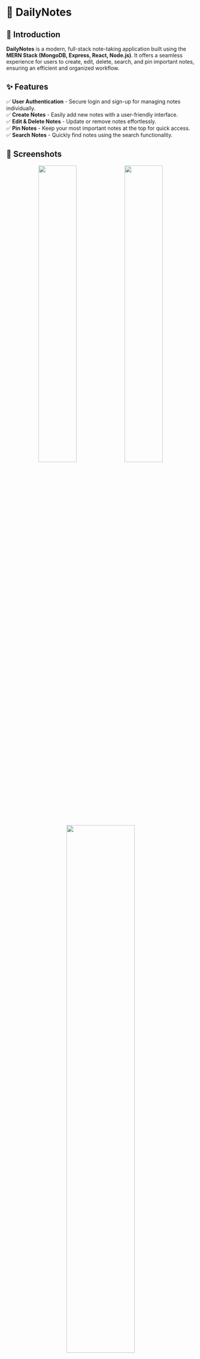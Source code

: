 # 📝 DailyNotes 


## 🚀 Introduction  
**DailyNotes** is a modern, full-stack note-taking application built using the **MERN Stack (MongoDB, Express, React, Node.js)**. It offers a seamless experience for users to create, edit, delete, search, and pin important notes, ensuring an efficient and organized workflow.  

## ✨ Features  
✅ **User Authentication** - Secure login and sign-up for managing notes individually.  
✅ **Create Notes** - Easily add new notes with a user-friendly interface.  
✅ **Edit & Delete Notes** - Update or remove notes effortlessly.  
✅ **Pin Notes** - Keep your most important notes at the top for quick access.  
✅ **Search Notes** - Quickly find notes using the search functionality.  

## 📸 Screenshots  

<div align="center">
  <img src="https://github.com/user-attachments/assets/9e1dd87b-1fde-4020-9810-58352d301bf2" width="45%"/>
  <img src="https://github.com/user-attachments/assets/7008b31c-47d5-47ac-8873-2577609bf68e" width="45%"/>
</div>

<div align="center">
  <img src="https://github.com/user-attachments/assets/09bb279a-728b-49be-96aa-1ce25a5a21e3" width="60%"/>
</div>

<div align="center">
  <img src="https://github.com/user-attachments/assets/0399b682-8377-4cd6-9a90-1fef491b7c7f" width="60%"/>
</div>

## 🛠️ Technologies Used  
- **Frontend:** React.js (Vite)  
- **Backend:** Node.js, Express.js  
- **Database:** MongoDB  
- **Authentication:** JSON Web Tokens (JWT)  
- **Styling:** Tailwind CSS  
 **Anyone** – Looking for a practical project covering essential web development concepts.  

### 1️⃣ Clone the Repository  
```sh
git clone https://github.com/yourusername/DailyNotes.git
cd DailyNotes
npm install
npm run dev

